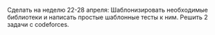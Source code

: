Сделать на неделю 22-28 апреля: Шаблонизировать необходимые библиотеки и написать простые шаблонные тесты к ним. Решить 2 задачи с codeforces.
